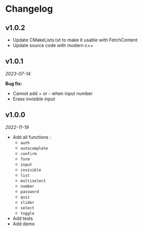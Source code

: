 # Changelog

## v1.0.2

- Update CMakeLists.txt to make it usable with FetchContent
- Update source code with modern c++

## v1.0.1

*2023-07-14*

**Bug fix:**
- Cannot add + or - when input number 
- Erase invisible input

## v1.0.0

*2022-11-19*

- Add all functions :
    - `auth`
    - `autocomplete`
    - `confirm`
    - `form`
    - `input`
    - `invisible`
    - `list`
    - `multiselect`
    - `number`
    - `password`
    - `quiz`
    - `slider`
    - `select`
    - `toggle`
- Add tests
- Add demo